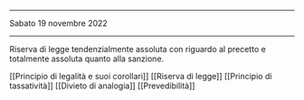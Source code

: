 _____
Sabato 19 novembre 2022
_____
Riserva di legge tendenzialmente assoluta con riguardo al precetto e totalmente assoluta quanto alla sanzione.

[[Principio di legalità e suoi corollari]]
[[Riserva di legge]]
[[Principio di tassatività]]
[[Divieto di analogia]]
[[Prevedibilità]]

